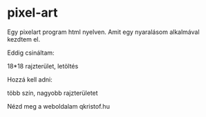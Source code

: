 # pixel-art
Egy pixelart program html nyelven.
Amit egy nyaralásom alkalmával kezdtem el.

Eddig csináltam:

18*18 rajzterület,
letöltés

Hozzá kell adni:

több szín, nagyobb rajzterületet

Nézd meg a weboldalam qkristof.hu
